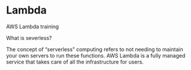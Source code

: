 # Lambda
AWS Lambda training

What is severless?

The concept of “serverless” computing refers to not needing to maintain your own servers to run these functions. AWS Lambda is a fully managed service that takes care of all the infrastructure for users.
